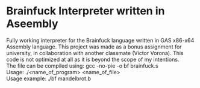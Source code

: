 # Brainfuck Interpreter written in Aseembly
Fully working interpreter for the Brainfuck language written in GAS x86-x64 Assembly language. This project was made as a bonus assignment for university, in collaboration with another classmate (Victor Vorona). This code is not optimized at all as it is beyond the scope of my intentions. </br>
The file can be compiled using: gcc -no-pie -o bf brainfuck.s</br>
Usage: ./<name_of_program> <name_of_file> </br>
Usage example: ./bf mandelbrot.b

